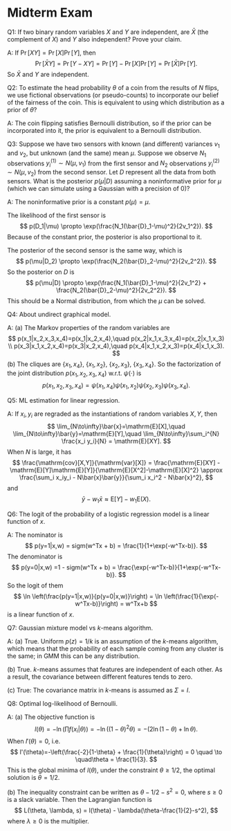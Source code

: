 # Midterm Exam

Q1: If two binary random variables $X$ and $Y$ are independent, are $\bar{X}$ (the complement of $X$) and $Y$ also independent? Prove your claim.

A: If $\Pr[XY] =\Pr[X]\Pr[Y]$, then
$$
\Pr[\bar{X}Y] = \Pr[Y-XY] =  \Pr[Y] -  \Pr[X] \Pr[Y] =  \Pr[\bar{X}] \Pr[Y].
$$
So $\bar{X}$ and $Y$ are independent.



Q2: To estimate the head probability $\theta$ of a coin from the results of $N$ flips, we use fictional observations (or pseudo-counts) to incorporate our belief of the fairness of the coin. This is equivalent to using which distribution as a prior of $\theta$?

A: The coin flipping satisfies Bernoulli distribution, so if the prior can be incorporated into it, the prior is equivalent to a Bernoulli distribution.



Q3: Suppose we have two sensors with known (and different) variances $v_1$ and $v_2$, but unknown (and the same) mean $\mu$. Suppose we observe $N_1$ observations $y_i^{(1)}\sim N(\mu,v_1)$ from the first sensor and $N_2$ observations $y_i^{(2)}\sim N(\mu,v_2)$ from the second sensor. Let $D$ represent all the data from both sensors. What is the posterior $p(\mu|D)$ assuming a noninformative prior for $\mu$ (which we can simulate using a Gaussian with a precision of 0)?

A: The noninformative prior is a constant $p(\mu) = \mu$.

The likelihood of the first sensor is 
$$
p(D_1|\mu) \propto \exp(\frac{N_1(\bar{D}_1-\mu)^2}{2v_1^2}).
$$
Because of the constant prior, the posterior is also proportional to it.

The posterior of the second sensor is the same way, which is 
$$
p(\mu|D_2) \propto \exp(\frac{N_2(\bar{D}_2-\mu)^2}{2v_2^2}).
$$
So the posterior on $D$ is 
$$
p(\mu|D) \propto \exp(\frac{N_1(\bar{D}_1-\mu)^2}{2v_1^2} + \frac{N_2(\bar{D}_2-\mu)^2}{2v_2^2}).
$$
This should be a Normal distribution, from which the $\mu$ can be solved.



Q4: About undirect graphical model.

A: (a) The Markov properties of the random variables are
$$
p(x_1|x_2,x_3,x_4)=p(x_1|x_2,x_4),\quad p(x_2|x_1,x_3,x_4)=p(x_2|x_1,x_3) \\
p(x_3|x_1,x_2,x_4)=p(x_3|x_2,x_4),\quad p(x_4|x_1,x_2,x_3)=p(x_4|x_1,x_3).
$$
(b) The cliques are $\{x_1,x_4\}$,  $\{x_1,x_2\}$, $\{x_2,x_3\}$, $\{x_3,x_4\}$. So the factorization of the joint distribution $p(x_1,x_2,x_3,x_4)$ w.r.t. $\psi(\cdot)$ is
$$
p(x_1,x_2,x_3,x_4) = \psi(x_1,x_4)\psi(x_1,x_2)\psi(x_2,x_3)\psi(x_3,x_4).
$$


Q5: ML estimation for linear regression.

A: If $x_i,y_i$ are regraded as the instantiations of random variables $X,Y$, then
$$
\lim_{N\to\infty}\bar{x}=\mathrm{E}[X],\quad \lim_{N\to\infty}\bar{y}=\mathrm{E}[Y],\quad \lim_{N\to\infty}\sum_i^{N} \frac{x_i y_i}{N} = \mathrm{E}[XY].
$$
When $N$ is large, it has
$$
\frac{\mathrm{cov}[X,Y]}{\mathrm{var}[X]} = \frac{\mathrm{E}[XY] - \mathrm{E}[Y]\mathrm{E}[Y]}{\mathrm{E}[X^2]-\mathrm{E}[X]^2} \approx \frac{\sum_i x_iy_i - N\bar{x}\bar{y}}{\sum_i x_i^2 - N\bar{x}^2},
$$
and
$$
\bar{y}-w_1\bar{x} \approx \mathrm{E}[Y]-w_1\mathrm{E}(X).
$$


Q6: The logit of the probability of a logistic regression model is a linear function of $x$.

A: The nominator is 
$$
p(y=1|x,w) = sigm(w^Tx + b) = \frac{1}{1+\exp(-w^Tx-b)}.
$$
The denominator is 
$$
p(y=0|x,w) =1 - sigm(w^Tx + b) = \frac{\exp(-w^Tx-b)}{1+\exp(-w^Tx-b)}.
$$
So the logit of them
$$
\ln \left(\frac{p(y=1|x,w)}{p(y=0|x,w)}\right) = \ln \left(\frac{1}{\exp(-w^Tx-b)}\right) = w^Tx+b
$$
is a linear function of $x$.



Q7: Gaussian mixture model vs $k$-means algorithm.

A: (a) True. Uniform $p(z) = 1/k$ is an assumption of the $k$-means algorithm, which means that the probability of each sample coming from any cluster is the same; in GMM this can be any distribution.

(b) True. $k$-means assumes that features are independent of each other. As a result, the covariance between different features tends to zero.

(c) True: The covariance matrix in $k$-means is assumed as $\Sigma = I$.



Q8: Optimal log-likelihood of Bernoulli.

A: (a) The objective function is
$$
l(\theta) = -\ln\left(\prod f(x_i|\theta)\right) = -\ln\left((1-\theta)^2\theta\right) = -(2\ln(1-\theta)+\ln\theta).
$$
When $l'(\theta) = 0$, i.e.
$$
l'(\theta)=-\left(\frac{-2}{1-\theta} + \frac{1}{\theta}\right) = 0 \quad \to \quad\theta = \frac{1}{3}.
$$
This is the global minima of $l(\theta)$, under the constraint $\theta \geq 1/2$, the optimal solution is $\theta = 1/2$.

(b) The inequality constraint can be written as $\theta - 1/2 - s^2 = 0$, where $s \geq 0$ is a slack variable. Then the Lagrangian function is
$$
L(\theta, \lambda, s) = l(\theta) - \lambda(\theta-\frac{1}{2}-s^2),
$$
 where $\lambda \geq 0$ is the multiplier.



